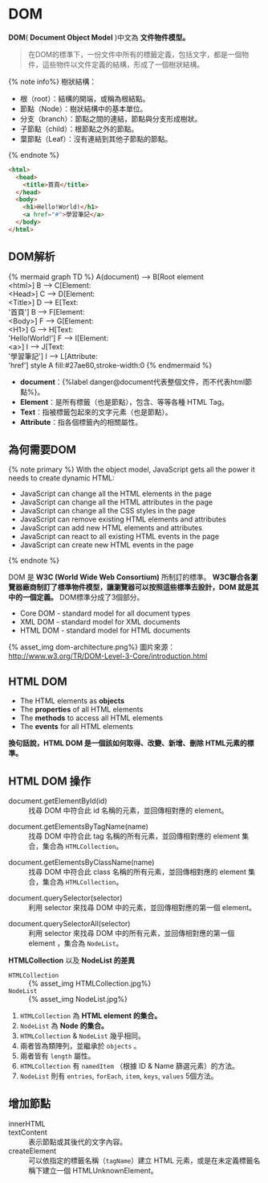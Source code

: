 # DOM

**DOM**( **Document Object Model** )中文為 **文件物件模型。**
>在DOM的標準下，一份文件中所有的標籤定義，包括文字，都是一個物件，這些物件以文件定義的結構，形成了一個樹狀結構。

{% note info%}
樹狀結構：
- 根（root）：結構的開端，或稱為根結點。
- 節點（Node）：樹狀結構中的基本單位。
- 分支（branch）：節點之間的連結，節點與分支形成樹狀。
- 子節點（child）：根節點之外的節點。
- 葉節點（Leaf）：沒有連結到其他子節點的節點。

{% endnote %}


```html
<html>
  <head>
    <title>首頁</title>
  </head>
  <body>
    <h1>Hello!World!</h1>
    <a href="#">學習筆記</a>
  </body>
</html>
```
## DOM解析

{% mermaid graph TD %}
	A(document) --> B[Root element<br>&#60;html&#62;]
	B --> C[Element:<br>&#60;Head&#62;]
  C --> D[Element:<br>&#60;Title&#62;]
  D --> E[Text:<br>'首頁']
  B --> F[Element:<br>&#60;Body&#62;]
  F --> G[Element:<br>&#60;H1&#62;]
  G --> H[Text:<br>'Hello!World!']
  F --> I[Element:<br>&#60;a&#62;]
  I --> J[Text:<br>'學習筆記']
  I --> L[Attribute:<br>'href']
  style A fill:#27ae60,stroke-width:0
{% endmermaid %}

- **document**：{%label danger@document代表整個文件，而不代表html節點%}。
- **Element**：是所有標籤（也是節點），包含、等等各種 HTML Tag。
- **Text**：指被標籤包起來的文字元素（也是節點）。
- **Attribute**：指各個標籤內的相關屬性。

## 為何需要DOM

{% note primary %}
With the object model, JavaScript gets all the power it needs to create dynamic HTML:

- JavaScript can change all the HTML elements in the page
- JavaScript can change all the HTML attributes in the page
- JavaScript can change all the CSS styles in the page
- JavaScript can remove existing HTML elements and attributes
- JavaScript can add new HTML elements and attributes
- JavaScript can react to all existing HTML events in the page
- JavaScript can create new HTML events in the page

{% endnote %}

DOM 是 **W3C (World Wide Web Consortium)** 所制訂的標準。
**W3C聯合各瀏覽器廠商制訂了標準物件模型，讓瀏覽器可以按照這些標準去設計，DOM 就是其中的一個定義。**
DOM標準分成了3個部分。

- Core DOM - standard model for all document types
- XML DOM - standard model for XML documents
- HTML DOM - standard model for HTML documents

{% asset_img dom-architecture.png%}
圖片來源：http://www.w3.org/TR/DOM-Level-3-Core/introduction.html

## HTML DOM

- The HTML elements as **objects**
- The **properties** of all HTML elements
- The **methods** to access all HTML elements
- The **events** for all HTML elements

**換句話說，HTML DOM 是一個該如何取得、改變、新增、刪除 HTML元素的標準。**

## HTML DOM 操作

<div class="timeline">
  <dl class="timeline--entry">
    <dt class="timeline--entry__title">document.getElementById(id)</dt>
    <dd class="timeline--entry__detail">找尋 DOM 中符合此 id 名稱的元素，並回傳相對應的 element。</dd>
  </dl>
  <dl class="timeline--entry">
    <dt class="timeline--entry__title">document.getElementsByTagName(name)</dt>
    <dd class="timeline--entry__detail">找尋 DOM 中符合此 tag 名稱的所有元素，並回傳相對應的 element 集合，集合為 <code>HTMLCollection</code>。</dd>
  </dl>
  <dl class="timeline--entry">
    <dt class="timeline--entry__title">document.getElementsByClassName(name)</dt>
    <dd class="timeline--entry__detail">找尋 DOM 中符合此 class 名稱的所有元素，並回傳相對應的 element 集合，集合為 <code>HTMLCollection</code>。</dd>
  </dl>
  <dl class="timeline--entry">
    <dt class="timeline--entry__title">document.querySelector(selector)</dt>
    <dd class="timeline--entry__detail">利用 selector 來找尋 DOM 中的元素，並回傳相對應的第一個 element。</dd>
  </dl>
  <dl class="timeline--entry">
    <dt class="timeline--entry__title">document.querySelectorAll(selector)</dt>
    <dd class="timeline--entry__detail">利用 selector 來找尋 DOM 中的所有元素，並回傳相對應的第一個 element ，集合為 <code>NodeList</code>。</dd>
  </dl>
</div>

**HTMLCollection** 以及 **NodeList 的差異**

<dl>
  <dt><code>HTMLCollection</code></dt>
  <dd>{% asset_img HTMLCollection.jpg%}</dd>
  <dt><code>NodeList</code></dt>
  <dd>{% asset_img NodeList.jpg%}</dd>
</dl>

1. `HTMLCollection` 為 **HTML element 的集合。**
1. `NodeList` 為 **Node 的集合。**
1. `HTMLCollection` & `NodeList` 幾乎相同。
1. 兩者皆為類陣列，並繼承於 `objects` 。
1. 兩者皆有 `length` 屬性。
1. `HTMLCollection` 有 `namedItem` （根據 ID & Name 篩選元素）的方法。
1. `NodeList` 則有 `entries`, `forEach`, `item`, `keys`, `values` 5個方法。

## 增加節點

<dl>
  <dt>innerHTML</dt>
  <dd></dd>
  <dt>textContent</dt>
  <dd>表示節點或其後代的文字內容。</dd>
  <dt>createElement</dt>
  <dd>可以依指定的標籤名稱（<code>tagName</code>）建立 HTML 元素，或是在未定義標籤名稱下建立一個 HTMLUnknownElement。</dd>
</dl>
